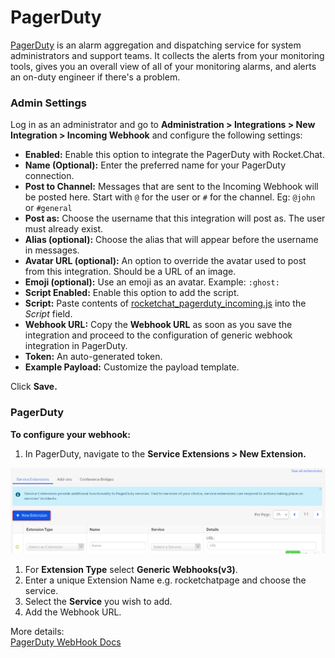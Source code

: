 # PagerDuty

[PagerDuty](https://pagerduty.com) is an alarm aggregation and dispatching service for system administrators and support teams. It collects the alerts from your monitoring tools, gives you an overall view of all of your monitoring alarms, and alerts an on-duty engineer if there's a problem.

### **Admin Settings**

Log in as an administrator and go to **Administration > Integrations > New Integration > Incoming Webhook** and configure the following settings:

* **Enabled:** Enable this option to integrate the PagerDuty with Rocket.Chat.
* **Name (Optional):** Enter the preferred name for your PagerDuty connection.&#x20;
* **Post to Channel:** Messages that are sent to the Incoming Webhook will be posted here. Start with `@` for the user or `#` for the channel. Eg: `@john` or `#general`
* **Post as:** Choose the username that this integration will post as. The user must already exist.
* **Alias (optional):** Choose the alias that will appear before the username in messages.
* **Avatar URL (optional):** An option to override the avatar used to post from this integration. Should be a URL of an image.
* **Emoji (optional):** Use an emoji as an avatar. Example: `:ghost:`
* **Script Enabled:** Enable this option to add the script.&#x20;
* **Script:** Paste contents of [rocketchat\_pagerduty\_incoming.js](https://github.com/kajisaap/rocketchat-pagerduty/blob/master/rocketchat\_pagerduty\_incoming.js) into the _Script_ field.
* **Webhook URL:** Copy the **Webhook URL** as soon as you save the integration and proceed to the configuration of generic webhook integration in PagerDuty.
* **Token:**  An auto-generated token.
* **Example Payload:**  Customize the payload template.

Click **Save.**

### PagerDuty

**To configure your webhook:**

1. In PagerDuty, navigate to the **Service Extensions > New Extension.**

![New Extension](../../../../.gitbook/assets/pagerdutyConfiguration.png)

1. For **Extension Type** select **Generic Webhooks(v3)**.
2. Enter a unique Extension Name e.g. rocketchatpage and choose the service.
3. Select the **Service** you wish to add.
4. Add the Webhook URL.&#x20;

More details:\
[PagerDuty WebHook Docs](https://support.pagerduty.com/hc/en-us/articles/202830320-Webhooks)
